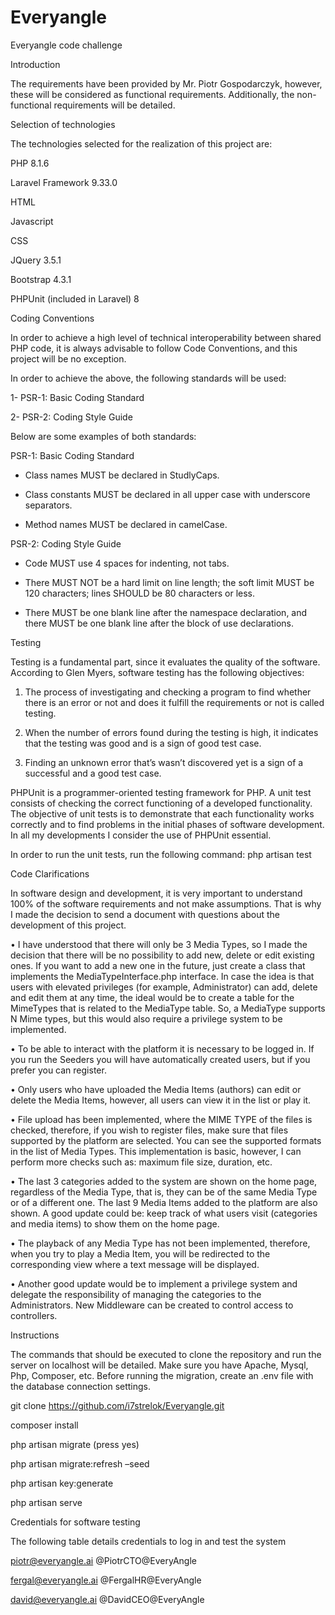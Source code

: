 # Everyangle
Everyangle code challenge

Introduction

The requirements have been provided by Mr. Piotr Gospodarczyk, however, these will be considered as functional requirements. Additionally, the non-functional requirements will be detailed.

Selection of technologies

The technologies selected for the realization of this project are:

PHP	8.1.6

Laravel Framework	9.33.0

HTML

Javascript

CSS

JQuery	3.5.1

Bootstrap	4.3.1

PHPUnit (included in Laravel)	8

Coding Conventions

In order to achieve a high level of technical interoperability between shared PHP code, it is always advisable to follow Code Conventions, and this project will be no exception.

In order to achieve the above, the following standards will be used:

1-	PSR-1: Basic Coding Standard

2-	PSR-2: Coding Style Guide

Below are some examples of both standards:

PSR-1: Basic Coding Standard

-	Class names MUST be declared in StudlyCaps.

-	Class constants MUST be declared in all upper case with underscore separators.

-	Method names MUST be declared in camelCase.

PSR-2: Coding Style Guide

-	Code MUST use 4 spaces for indenting, not tabs.

-	There MUST NOT be a hard limit on line length; the soft limit MUST be 120 characters; lines SHOULD be 80 characters or less.

-	There MUST be one blank line after the namespace declaration, and there MUST be one blank line after the block of use declarations.

Testing

Testing is a fundamental part, since it evaluates the quality of the software. 
According to Glen Myers, software testing has the following objectives:

1)	The process of investigating and checking a program to find whether there is an error or not and does it fulfill the requirements or not is called testing.

2)	When the number of errors found during the testing is high, it indicates that the testing was good and is a sign of good test case.

3)	Finding an unknown error that’s wasn’t discovered yet is a sign of a successful and a good test case. 

PHPUnit is a programmer-oriented testing framework for PHP. A unit test consists of checking the correct functioning of a developed functionality. The objective of unit tests is to demonstrate that each functionality works correctly and to find problems in the initial phases of software development.
In all my developments I consider the use of PHPUnit essential.

In order to run the unit tests, run the following command: php artisan test

Code Clarifications

In software design and development, it is very important to understand 100% of the software requirements and not make assumptions. That is why I made the decision to send a document with questions about the development of this project.

•	I have understood that there will only be 3 Media Types, so I made the decision that there will be no possibility to add new, delete or edit existing ones. If you want to add a new one in the future, just create a class that implements the MediaTypeInterface.php interface. In case the idea is that users with elevated privileges (for example, Administrator) can add, delete and edit them at any time, the ideal would be to create a table for the MimeTypes that is related to the MediaType table. So, a MediaType supports N Mime types, but this would also require a privilege system to be implemented.

•	To be able to interact with the platform it is necessary to be logged in. If you run the Seeders you will have automatically created users, but if you prefer you can register.

•	Only users who have uploaded the Media Items (authors) can edit or delete the Media Items, however, all users can view it in the list or play it.

•	File upload has been implemented, where the MIME TYPE of the files is checked, therefore, if you wish to register files, make sure that files supported by the platform are selected. You can see the supported formats in the list of Media Types. This implementation is basic, however, I can perform more checks such as: maximum file size, duration, etc.

•	The last 3 categories added to the system are shown on the home page, regardless of the Media Type, that is, they can be of the same Media Type or of a different one. The last 9 Media Items added to the platform are also shown. A good update could be: keep track of what users visit (categories and media items) to show them on the home page.

•	The playback of any Media Type has not been implemented, therefore, when you try to play a Media Item, you will be redirected to the corresponding view where a text message will be displayed.

•	Another good update would be to implement a privilege system and delegate the responsibility of managing the categories to the Administrators. New Middleware can be created to control access to controllers.


Instructions

The commands that should be executed to clone the repository and run the server on localhost will be detailed. Make sure you have Apache, Mysql, Php, Composer, etc. Before running the migration, create an .env file with the database connection settings.

git clone https://github.com/i7strelok/Everyangle.git

composer install

php artisan migrate (press yes)

php artisan migrate:refresh –seed

php artisan key:generate

php artisan serve


Credentials for software testing

The following table details credentials to log in and test the system

piotr@everyangle.ai	@PiotrCTO@EveryAngle

fergal@everyangle.ai @FergalHR@EveryAngle

david@everyangle.ai	@DavidCEO@EveryAngle


